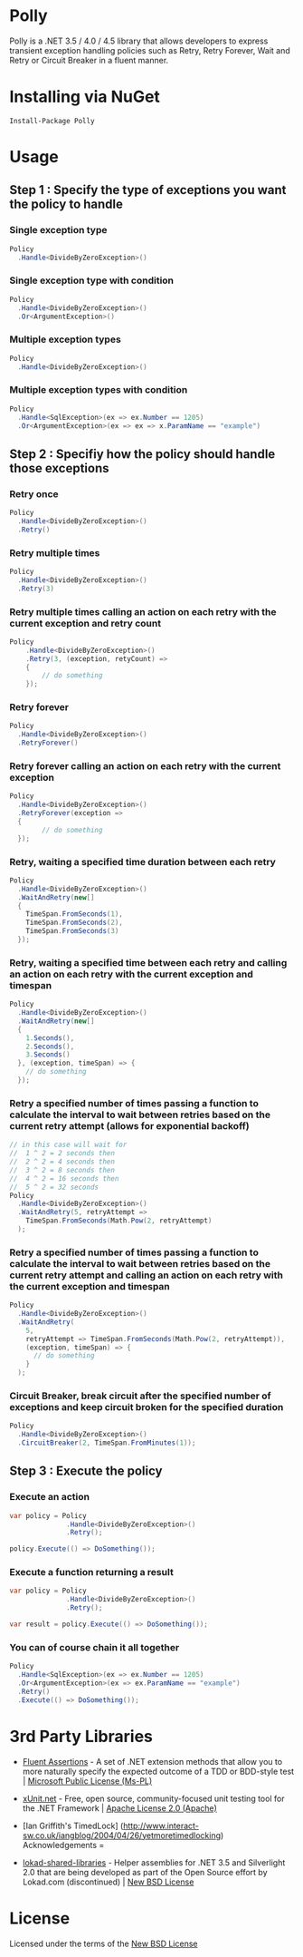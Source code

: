 Polly
=
Polly is a .NET 3.5 / 4.0 / 4.5 library that allows developers to express transient exception handling policies such as Retry, Retry Forever, Wait and Retry or Circuit Breaker in a fluent manner.

Installing via NuGet
=

    Install-Package Polly

Usage
=
## Step 1 : Specify the type of exceptions you want the policy to handle ##

### Single exception type

```csharp
Policy
  .Handle<DivideByZeroException>()
```

### Single exception type with condition

```csharp
Policy
  .Handle<DivideByZeroException>()
  .Or<ArgumentException>()

```

### Multiple exception types

```csharp
Policy
  .Handle<DivideByZeroException>()
```

### Multiple exception types with condition

```csharp
Policy
  .Handle<SqlException>(ex => ex.Number == 1205)
  .Or<ArgumentException>(ex => ex => x.ParamName == "example")
```

## Step 2 : Specifiy how the policy should handle those exceptions

### Retry once ###

```csharp
Policy
  .Handle<DivideByZeroException>()
  .Retry()
```

### Retry multiple times ###

```csharp
Policy
  .Handle<DivideByZeroException>()
  .Retry(3)
```

### Retry multiple times calling an action on each retry with the current exception and retry count ###

```csharp
Policy
    .Handle<DivideByZeroException>()
    .Retry(3, (exception, retyCount) =>
    {
        // do something 
    });
```

### Retry forever ###

```csharp
Policy
  .Handle<DivideByZeroException>()
  .RetryForever()
```

### Retry forever calling an action on each retry with the current exception ###

```csharp
Policy
  .Handle<DivideByZeroException>()
  .RetryForever(exception =>
  {
        // do something       
  });
```

### Retry, waiting a specified time duration between each retry ###

```csharp
Policy
  .Handle<DivideByZeroException>()
  .WaitAndRetry(new[]
  {
    TimeSpan.FromSeconds(1),
    TimeSpan.FromSeconds(2),
    TimeSpan.FromSeconds(3)
  });
```

### Retry, waiting a specified time between each retry and calling an action on each retry with the current exception and timespan

```csharp
Policy
  .Handle<DivideByZeroException>()
  .WaitAndRetry(new[]
  {
    1.Seconds(),
    2.Seconds(),
    3.Seconds()
  }, (exception, timeSpan) => {
    // do something    
  }); 
```

### Retry a specified number of times passing a function to calculate the interval to wait between retries based on the current retry attempt (allows for exponential backoff)
```csharp
// in this case will wait for
//  1 ^ 2 = 2 seconds then
//  2 ^ 2 = 4 seconds then
//  3 ^ 2 = 8 seconds then
//  4 ^ 2 = 16 seconds then
//  5 ^ 2 = 32 seconds
Policy
  .Handle<DivideByZeroException>()
  .WaitAndRetry(5, retryAttempt => 
	TimeSpan.FromSeconds(Math.Pow(2, retryAttempt) 
  );
```

### Retry a specified number of times passing a function to calculate the interval to wait between retries based on the current retry attempt and calling an action on each retry with the current exception and timespan
```csharp
Policy
  .Handle<DivideByZeroException>()
  .WaitAndRetry(
    5, 
    retryAttempt => TimeSpan.FromSeconds(Math.Pow(2, retryAttempt)), 
    (exception, timeSpan) => {
      // do something
    }
  );
```

### Circuit Breaker, break circuit after the specified number of exceptions and keep circuit broken for the specified duration
```csharp
Policy
  .Handle<DivideByZeroException>()
  .CircuitBreaker(2, TimeSpan.FromMinutes(1));
```

## Step 3 : Execute the policy

### Execute an action
```csharp
var policy = Policy
              .Handle<DivideByZeroException>()
              .Retry();

policy.Execute(() => DoSomething());
```

### Execute a function returning a result
```csharp
var policy = Policy
              .Handle<DivideByZeroException>()
              .Retry();

var result = policy.Execute(() => DoSomething());
```

### You can of course chain it all together
```csharp
Policy
  .Handle<SqlException>(ex => ex.Number == 1205)
  .Or<ArgumentException>(ex => ex.ParamName == "example")
  .Retry()
  .Execute(() => DoSomething());
```

3rd Party Libraries
=

* [Fluent Assertions](http://fluentassertions.codeplex.com/) - A set of .NET extension methods that allow you to more naturally specify the expected outcome of a TDD or BDD-style test | [Microsoft Public License (Ms-PL)](http://fluentassertions.codeplex.com/license)

* [xUnit.net](http://xunit.codeplex.com/) - Free, open source, community-focused unit testing tool for the .NET Framework | [Apache License 2.0 (Apache)](http://xunit.codeplex.com/license)

* [Ian Griffith's TimedLock] (http://www.interact-sw.co.uk/iangblog/2004/04/26/yetmoretimedlocking)
Acknowledgements
=

* [lokad-shared-libraries](https://github.com/Lokad/lokad-shared-libraries) - Helper assemblies for .NET 3.5 and Silverlight 2.0 that are being developed as part of the Open Source effort by Lokad.com (discontinued) | [New BSD License](https://raw.github.com/Lokad/lokad-shared-libraries/master/Lokad.Shared.License.txt)

License
=
Licensed under the terms of the [New BSD License](http://opensource.org/licenses/BSD-3-Clause)